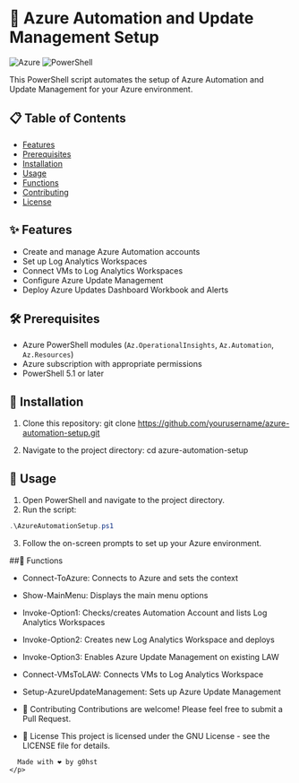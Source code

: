 # 🤖 Azure Automation and Update Management Setup

![Azure](https://img.shields.io/badge/azure-%230072C6.svg?style=for-the-badge&logo=microsoftazure&logoColor=white)
![PowerShell](https://img.shields.io/badge/PowerShell-%235391FE.svg?style=for-the-badge&logo=powershell&logoColor=white)

This PowerShell script automates the setup of Azure Automation and Update Management for your Azure environment.

## 📋 Table of Contents

- [Features](#-features)
- [Prerequisites](#-prerequisites)
- [Installation](#-installation)
- [Usage](#-usage)
- [Functions](#-functions)
- [Contributing](#-contributing)
- [License](#-license)

## ✨ Features

- Create and manage Azure Automation accounts
- Set up Log Analytics Workspaces
- Connect VMs to Log Analytics Workspaces
- Configure Azure Update Management
- Deploy Azure Updates Dashboard Workbook and Alerts

## 🛠 Prerequisites

- Azure PowerShell modules (`Az.OperationalInsights`, `Az.Automation`, `Az.Resources`)
- Azure subscription with appropriate permissions
- PowerShell 5.1 or later

## 💾 Installation

1. Clone this repository:
git clone https://github.com/yourusername/azure-automation-setup.git

2. Navigate to the project directory:
cd azure-automation-setup

## 🚀 Usage

1. Open PowerShell and navigate to the project directory.
2. Run the script:
```powershell
.\AzureAutomationSetup.ps1
```
3. Follow the on-screen prompts to set up your Azure environment.

##🔧 Functions

- Connect-ToAzure: Connects to Azure and sets the context
- Show-MainMenu: Displays the main menu options
- Invoke-Option1: Checks/creates Automation Account and lists Log Analytics Workspaces
- Invoke-Option2: Creates new Log Analytics Workspace and deploys
- Invoke-Option3: Enables Azure Update Management on existing LAW
- Connect-VMsToLAW: Connects VMs to Log Analytics Workspace
- Setup-AzureUpdateManagement: Sets up Azure Update Management


- 👥 Contributing
Contributions are welcome! Please feel free to submit a Pull Request.
- 📄 License
This project is licensed under the GNU License - see the LICENSE file for details.

```<p align="center">
  Made with ❤️ by g0hst
</p>
